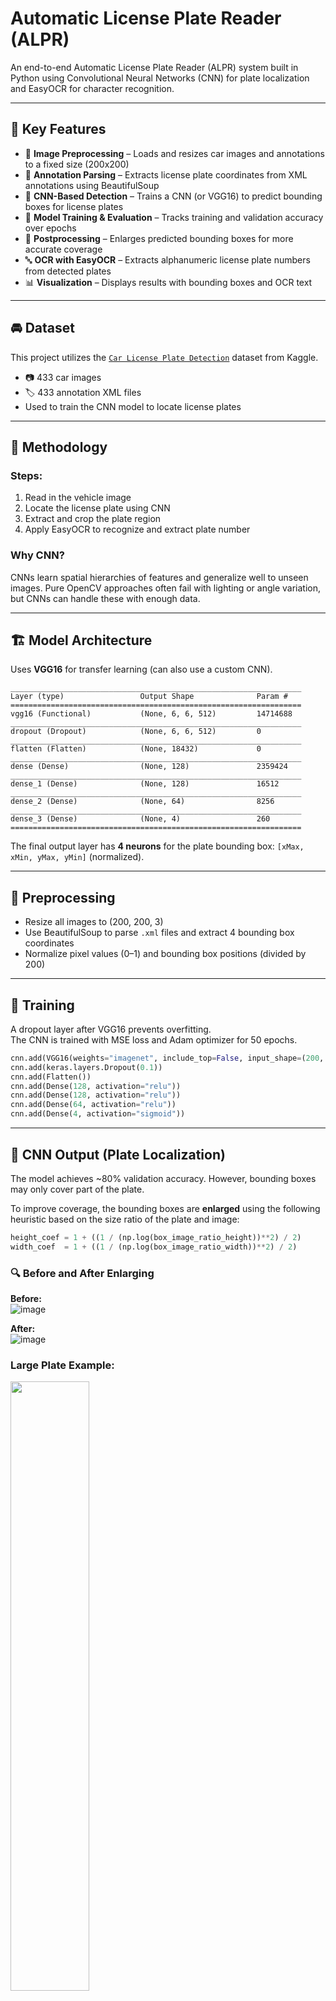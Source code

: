 
# Automatic License Plate Reader (ALPR)

An end-to-end Automatic License Plate Reader (ALPR) system built in Python using Convolutional Neural Networks (CNN) for plate localization and EasyOCR for character recognition.

---

## 🧠 Key Features

- 📁 **Image Preprocessing** – Loads and resizes car images and annotations to a fixed size (200x200)
- 🧾 **Annotation Parsing** – Extracts license plate coordinates from XML annotations using BeautifulSoup
- 🤖 **CNN-Based Detection** – Trains a CNN (or VGG16) to predict bounding boxes for license plates
- 🧪 **Model Training & Evaluation** – Tracks training and validation accuracy over epochs
- 🧠 **Postprocessing** – Enlarges predicted bounding boxes for more accurate coverage
- 🔤 **OCR with EasyOCR** – Extracts alphanumeric license plate numbers from detected plates
- 📊 **Visualization** – Displays results with bounding boxes and OCR text

---

## 🚘 Dataset

This project utilizes the [`Car License Plate Detection`](https://www.kaggle.com/andrewmvd/car-plate-detection) dataset from Kaggle.  
- 📷 433 car images  
- 🏷️ 433 annotation XML files  
- Used to train the CNN model to locate license plates

---

## 🧪 Methodology

### Steps:
1. Read in the vehicle image
2. Locate the license plate using CNN
3. Extract and crop the plate region
4. Apply EasyOCR to recognize and extract plate number

### Why CNN?
CNNs learn spatial hierarchies of features and generalize well to unseen images. Pure OpenCV approaches often fail with lighting or angle variation, but CNNs can handle these with enough data.

---

## 🏗️ Model Architecture

Uses **VGG16** for transfer learning (can also use a custom CNN).

```
_________________________________________________________________
Layer (type)                 Output Shape              Param #   
=================================================================
vgg16 (Functional)           (None, 6, 6, 512)         14714688  
_________________________________________________________________
dropout (Dropout)            (None, 6, 6, 512)         0         
_________________________________________________________________
flatten (Flatten)            (None, 18432)             0         
_________________________________________________________________
dense (Dense)                (None, 128)               2359424   
_________________________________________________________________
dense_1 (Dense)              (None, 128)               16512     
_________________________________________________________________
dense_2 (Dense)              (None, 64)                8256      
_________________________________________________________________
dense_3 (Dense)              (None, 4)                 260       
=================================================================
```

The final output layer has **4 neurons** for the plate bounding box: `[xMax, xMin, yMax, yMin]` (normalized).

---

## 🔧 Preprocessing

- Resize all images to (200, 200, 3)
- Use BeautifulSoup to parse `.xml` files and extract 4 bounding box coordinates
- Normalize pixel values (0–1) and bounding box positions (divided by 200)

---

## 🧠 Training

A dropout layer after VGG16 prevents overfitting.  
The CNN is trained with MSE loss and Adam optimizer for 50 epochs.

```python
cnn.add(VGG16(weights="imagenet", include_top=False, input_shape=(200, 200, 3)))
cnn.add(keras.layers.Dropout(0.1))
cnn.add(Flatten())
cnn.add(Dense(128, activation="relu"))
cnn.add(Dense(128, activation="relu"))
cnn.add(Dense(64, activation="relu"))
cnn.add(Dense(4, activation="sigmoid"))
```

---

## 🧾 CNN Output (Plate Localization)

The model achieves ~80% validation accuracy. However, bounding boxes may only cover part of the plate.

To improve coverage, the bounding boxes are **enlarged** using the following heuristic based on the size ratio of the plate and image:

```python
height_coef = 1 + ((1 / (np.log(box_image_ratio_height))**2) / 2)
width_coef  = 1 + ((1 / (np.log(box_image_ratio_width))**2) / 2)
```

### 🔍 Before and After Enlarging

**Before:**  
![image](https://user-images.githubusercontent.com/25105806/128644180-2f33e36f-6bec-44ab-a1ba-0127874c9a12.png)

**After:**  
![image](https://user-images.githubusercontent.com/25105806/128785525-0eb7e4f1-5d36-4e11-b24a-82ae1a71b9b8.png)

### Large Plate Example:  
<img src="https://user-images.githubusercontent.com/25105806/128644302-9985ccc9-c4c0-4856-8da5-039c2e155754.png" width="50%" height="50%">

### Small Plate Example:  
<img src="https://user-images.githubusercontent.com/25105806/128644346-2559b3b2-3341-4746-bdc2-cf5145c4243a.png" width="50%" height="50%">

---

## 🔤 OCR with EasyOCR

After restoring plate size to original image scale, EasyOCR is used for final character recognition.

**Example Output:**  
![image](https://user-images.githubusercontent.com/25105806/128644438-5b02378e-f29e-41d3-ba9c-e3dd0fc40ce2.png)

---

## 🛠️ Technologies Used

- Python
- OpenCV
- TensorFlow / Keras
- EasyOCR
- BeautifulSoup
- Matplotlib
- NumPy, Pandas

---

## ▶️ How to Run

1. Clone the repository  
2. Ensure the dataset is in this structure:
   ```
   rawData/
   ├── images/
   └── annotations/
   ```
3. Install dependencies:
   ```bash
   pip install numpy==1.16.5
   pip install tensorflow opencv-python easyocr beautifulsoup4 matplotlib
   ```
4. Run the notebook or script to train the model and test predictions.

---

## 📄 License

You are free to use, modify, and distribute this project with proper attribution.

---

## 👨‍💻 Author

**Muhammad Abdullah**  
Automatic License Plate Recognition using Deep Learning and OCR.

---
